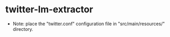 # twitter-lm-extractor

* Note: place the "twitter.conf" configuration file in "src/main/resources/" directory.
